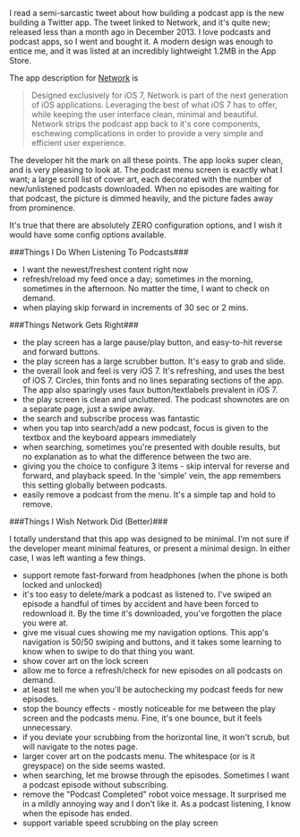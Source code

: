 <!--{PublishedOn:"",Title:"Network Podcast App Review",Intro:"A new podcast app showed up for iPhone and iOS 7. I'm a big podcast listener. Here's my review of this app that's not yet a month old."}-->

I read a semi-sarcastic tweet about how building a podcast app is the new building a Twitter app. The tweet linked to Network, and it's quite new; released less than a month ago in December 2013. I love podcasts and podcast apps, so I went and bought it. A modern design was enough to entice me, and it was listed at an incredibly lightweight 1.2MB in the App Store.

The app description for [Network](http://networkapp.net) is

> Designed exclusively for iOS 7, Network is part of the next generation of iOS applications. Leveraging the best of what iOS 7 has to offer, while keeping the user interface clean, minimal and beautiful. Network strips the podcast app back to it's core components, eschewing complications in order to provide a very simple and efficient user experience.

The developer hit the mark on all these points. The app looks super clean, and is very pleasing to look at. The podcast menu screen is exactly what I want; a large scroll list of cover art, each decorated with the number of new/unlistened podcasts downloaded. When no episodes are waiting for that podcast, the picture is dimmed heavily, and the picture fades away from prominence.

It's true that there are absolutely ZERO configuration options, and I wish it would have some config options available.

###Things I Do When Listening To Podcasts###

* I want the newest/freshest content right now
* refresh/reload my feed once a day; sometimes in the morning, sometimes in the afternoon.  No matter the time, I want to check on demand.
* when playing skip forward in increments of 30 sec or 2 mins.

###Things Network Gets Right###
* the play screen has a large pause/play button, and easy-to-hit reverse and forward buttons.
* the play screen has a large scrubber button. It's easy to grab and slide.
* the overall look and feel is very iOS 7. It's refreshing, and uses the best of iOS 7. Circles, thin fonts and no lines separating sections of the app. The app also sparingly uses faux button/textlabels prevalent in iOS 7.
* the play screen is clean and uncluttered. The podcast shownotes are on a separate page, just a swipe away.
* the search and subscribe process was fantastic
* when you tap into search/add a new podcast, focus is given to the textbox and the keyboard appears immediately
* when searching, sometimes you're presented with double results, but no explanation as to what the difference between the two are.
* giving you the choice to configure 3 items - skip interval for reverse and forward, and playback speed. In the 'simple' vein, the app remembers this setting globally between podcasts.
* easily remove a podcast from the menu. It's a simple tap and hold to remove.

###Things I Wish Network Did (Better)###

I totally understand that this app was designed to be minimal. I'm not sure if the developer meant minimal features, or present a minimal design. In either case, I was left wanting a few things.

* support remote fast-forward from headphones (when the phone is both locked and unlocked)
* it's too easy to delete/mark a podcast as listened to. I've swiped an episode a handful of times by accident and have been forced to redownload it. By the time it's downloaded, you've forgotten the place you were at.
* give me visual cues showing me my navigation options. This app's navigation is 50/50 swiping and buttons, and it takes some learning to know when to swipe to do that thing you want. 
* show cover art on the lock screen
* allow me to force a refresh/check for new episodes on all podcasts on demand.
* at least tell me when you'll be autochecking my podcast feeds for new episodes.
* stop the bouncy effects - mostly noticeable for me between the play screen and the podcasts menu. Fine, it's one bounce, but it feels unnecessary.
* if you deviate your scrubbing from the horizontal line, it won't scrub, but will navigate to the notes page.
* larger cover art on the podcasts menu. The whitespace (or is it greyspace) on the side seems wasted.
* when searching, let me browse through the episodes. Sometimes I want a podcast episode without subscribing.
* remove the "Podcast Completed" robot voice message. It surprised me in a mildly annoying way and I don't like it. As a podcast listening, I know when the episode has ended.
* support variable speed scrubbing on the play screen

